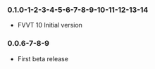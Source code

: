 ### 0.1.0-1-2-3-4-5-6-7-8-9-10-11-12-13-14

- FVVT 10 Initial version

### 0.0.6-7-8-9

- First beta release
